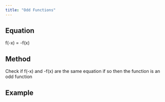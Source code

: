 ```yaml
---
title: "Odd Functions"
---
```

## Equation

f(-x) = -f(x)

## Method

Check if f(-x) and -f(x) are the same equation if so then the function is an odd function

## Example

